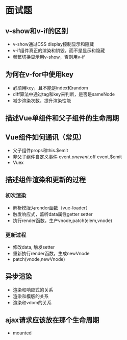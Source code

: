 # 面试题

## v-show和v-if的区别

- v-show通过CSS display控制显示和隐藏
- v-if组件真正的渲染和销毁，而不是显示和隐藏
- 频繁切换显示用v-show，否则用v-if

## 为何在v-for中使用key

- 必须用key，且不能是index和random
- diff算法中通过tag和key来判断，是否是sameNode
- 减少渲染次数，提升渲染性能

## 描述Vue单组件和父子组件的生命周期

## Vue组件如何通讯（常见）

- 父子组件props和this.$emit
- 非父子组件自定义事件 event.$on event.$off event.$emit
- Vuex

## 描述组件渲染和更新的过程

### 初次渲染

- 解析模版为render函数（vue-loader）
- 触发响应式，监听data属性getter setter
- 执行render函数，生产vnode,patch(elem,vnode)

### 更新过程

- 修改data, 触发setter
- 重新执行render函数，生成newVnode
- patch(vnode,newVnode)

## 异步渲染

- 渲染和响应式的关系
- 渲染和模版的关系
- 渲染和vdom的关系

## ajax请求应该放在那个生命周期

- mounted
